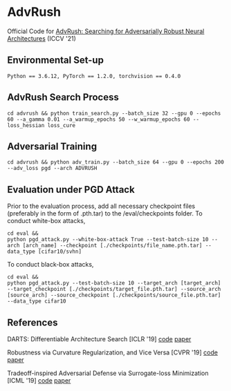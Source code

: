 # AdvRush
Official Code for [AdvRush: Searching for Adversarially Robust Neural Architectures](https://openaccess.thecvf.com/content/ICCV2021/html/Mok_AdvRush_Searching_for_Adversarially_Robust_Neural_Architectures_ICCV_2021_paper.html) (ICCV '21)

## Environmental Set-up
```
Python == 3.6.12, PyTorch == 1.2.0, torchvision == 0.4.0
```

## AdvRush Search Process
```
cd advrush && python train_search.py --batch_size 32 --gpu 0 --epochs 60 --a_gamma 0.01 --a_warmup_epochs 50 --w_warmup_epochs 60 --loss_hessian loss_cure
```

## Adversarial Training
```
cd advrush && python adv_train.py --batch_size 64 --gpu 0 --epochs 200 --adv_loss pgd --arch ADVRUSH
```

## Evaluation under PGD Attack
Prior to the evaluation process, add all necessary checkpoint files (preferably in the form of .pth.tar) to the /eval/checkpoints folder.
To conduct white-box attacks, 
```
cd eval &&
python pgd_attack.py --white-box-attack True --test-batch-size 10 --arch [arch_name] --checkpoint [./checkpoints/file_name.pth.tar] --data_type [cifar10/svhn]
```

To conduct black-box attacks, 
```
cd eval &&
python pgd_attack.py --test-batch-size 10 --target_arch [target_arch] --target_checkpoint [./checkpoints/target_file.pth.tar] --source_arch [source_arch] --source_checkpoint [./checkpoints/source_file.pth.tar] --data_type cifar10
```

## References

DARTS: Differentiable Architecture Search [ICLR '19] [code](https://github.com/quark0/darts) [paper](https://arxiv.org/abs/1806.09055)

Robustness via Curvature Regularization, and Vice Versa [CVPR '19] [code](https://github.com/F-Salehi/CURE_robustness) [paper](https://openaccess.thecvf.com/content_CVPR_2019/papers/Moosavi-Dezfooli_Robustness_via_Curvature_Regularization_and_Vice_Versa_CVPR_2019_paper.pdf)

Tradeoff-inspired Adversarial Defense via Surrogate-loss Minimization [ICML '19] [code](https://github.com/yaodongyu/TRADES) [paper](https://arxiv.org/pdf/1901.08573.pdf)
